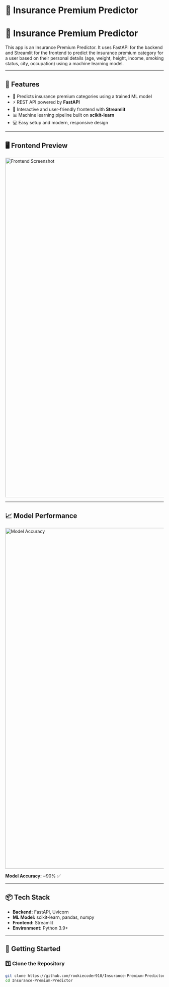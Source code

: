 # 🚀 Insurance Premium Predictor  

# 🚀 Insurance Premium Predictor

This app is an Insurance Premium Predictor. It uses FastAPI for the backend and Streamlit for the frontend to predict the insurance premium category for a user based on their personal details (age, weight, height, income, smoking status, city, occupation) using a machine learning model.


---

## 🌟 Features  
- 🔮 Predicts insurance premium categories using a trained ML model  
- ⚡ REST API powered by **FastAPI**  
- 🎨 Interactive and user-friendly frontend with **Streamlit**  
- 📊 Machine learning pipeline built on **scikit-learn**  
- 💻 Easy setup and modern, responsive design  

---

## 🖥️ Frontend Preview  
<img width="1903" height="1075" alt="Frontend Screenshot" src="https://github.com/user-attachments/assets/f239096a-9ac3-44d3-ab94-ce2816480711" />  

---

## 📈 Model Performance  
<img width="1919" height="1079" alt="Model Accuracy" src="https://github.com/user-attachments/assets/4f7a31a5-5b45-4254-bc24-99cdd46a1388" />  

**Model Accuracy:** ~90% ✅  

---

## 📦 Tech Stack  
- **Backend:** FastAPI, Uvicorn  
- **ML Model:** scikit-learn, pandas, numpy  
- **Frontend:** Streamlit  
- **Environment:** Python 3.9+  

---

## 🚀 Getting Started  

### 1️⃣ Clone the Repository  
```bash
git clone https://github.com/rookiecoder910/Insurance-Premium-Predictor.git
cd Insurance-Premium-Predictor
